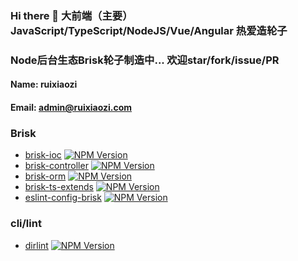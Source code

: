 ### Hi there 👋 大前端（主要）JavaScript/TypeScript/NodeJS/Vue/Angular 热爱造轮子

### Node后台生态Brisk轮子制造中... 欢迎star/fork/issue/PR

#### Name: ruixiaozi
#### Email: admin@ruixiaozi.com

### Brisk

+ [brisk-ioc](https://github.com/ruixiaozi/brisk-ioc) <a href="https://www.npmjs.com/package/brisk-ioc"><img src="https://img.shields.io/npm/v/brisk-ioc.svg" alt="NPM Version" /></a>
+ [brisk-controller](https://github.com/ruixiaozi/brisk-controller) <a href="https://www.npmjs.com/package/brisk-controller"><img src="https://img.shields.io/npm/v/brisk-controller.svg" alt="NPM Version" /></a>
+ [brisk-orm](https://github.com/ruixiaozi/brisk-orm) <a href="https://www.npmjs.com/package/brisk-orm"><img src="https://img.shields.io/npm/v/brisk-orm.svg" alt="NPM Version" /></a>
+ [brisk-ts-extends](https://github.com/ruixiaozi/brisk-ts-extends) <a href="https://www.npmjs.com/package/brisk-ts-extends"><img src="https://img.shields.io/npm/v/brisk-ts-extends.svg" alt="NPM Version" /></a>
+ [eslint-config-brisk](https://github.com/ruixiaozi/eslint-config-brisk) <a href="https://www.npmjs.com/package/eslint-config-brisk"><img src="https://img.shields.io/npm/v/eslint-config-brisk.svg" alt="NPM Version" /></a>

### cli/lint

+ [dirlint](https://github.com/ruixiaozi/dirlint) <a href="https://www.npmjs.com/package/dirlint"><img src="https://img.shields.io/npm/v/dirlint.svg" alt="NPM Version" /></a>

<!--
**ruixiaozi/ruixiaozi** is a ✨ _special_ ✨ repository because its `README.md` (this file) appears on your GitHub profile.

Here are some ideas to get you started:

- 🔭 I’m currently working on ...
- 🌱 I’m currently learning ...
- 👯 I’m looking to collaborate on ...
- 🤔 I’m looking for help with ...
- 💬 Ask me about ...
- 📫 How to reach me: ...
- 😄 Pronouns: ...
- ⚡ Fun fact: ...
-->
